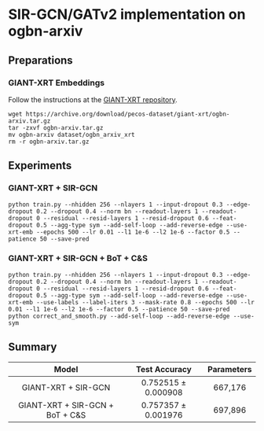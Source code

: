 # SIR-GCN/GATv2 implementation on ogbn-arxiv

## Preparations

### GIANT-XRT Embeddings

Follow the instructions at the [GIANT-XRT repository](https://github.com/amzn/pecos/tree/mainline/examples/giant-xrt).

```
wget https://archive.org/download/pecos-dataset/giant-xrt/ogbn-arxiv.tar.gz
tar -zxvf ogbn-arxiv.tar.gz
mv ogbn-arxiv dataset/ogbn_arxiv_xrt
rm -r ogbn-arxiv.tar.gz
```

## Experiments

### GIANT-XRT + SIR-GCN

```
python train.py --nhidden 256 --nlayers 1 --input-dropout 0.3 --edge-dropout 0.2 --dropout 0.4 --norm bn --readout-layers 1 --readout-dropout 0 --residual --resid-layers 1 --resid-dropout 0.6 --feat-dropout 0.5 --agg-type sym --add-self-loop --add-reverse-edge --use-xrt-emb --epochs 500 --lr 0.01 --l1 1e-6 --l2 1e-6 --factor 0.5 --patience 50 --save-pred
```

### GIANT-XRT + SIR-GCN + BoT + C&S

```
python train.py --nhidden 256 --nlayers 1 --input-dropout 0.3 --edge-dropout 0.2 --dropout 0.4 --norm bn --readout-layers 1 --readout-dropout 0 --residual --resid-layers 1 --resid-dropout 0.6 --feat-dropout 0.5 --agg-type sym --add-self-loop --add-reverse-edge --use-xrt-emb --use-labels --label-iters 3 --mask-rate 0.8 --epochs 500 --lr 0.01 --l1 1e-6 --l2 1e-6 --factor 0.5 --patience 50 --save-pred
python correct_and_smooth.py --add-self-loop --add-reverse-edge --use-sym
```

## Summary

|              Model              |    Test Accuracy    | Parameters |
| :-----------------------------: | :------------------: | :--------: |
|       GIANT-XRT + SIR-GCN       | 0.752515 ± 0.000908 |  667,176  |
| GIANT-XRT + SIR-GCN + BoT + C&S | 0.757357 ± 0.001976 |  697,896  |
